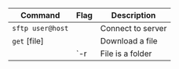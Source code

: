 | Command | Flag | Description
| --- | --- | ---
| `sftp user@host`| | Connect to server
| `get` [file] | | Download a file
| | `-r | File is a folder
